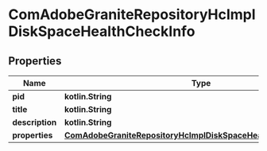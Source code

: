 
# ComAdobeGraniteRepositoryHcImplDiskSpaceHealthCheckInfo

## Properties
Name | Type | Description | Notes
------------ | ------------- | ------------- | -------------
**pid** | **kotlin.String** |  |  [optional]
**title** | **kotlin.String** |  |  [optional]
**description** | **kotlin.String** |  |  [optional]
**properties** | [**ComAdobeGraniteRepositoryHcImplDiskSpaceHealthCheckProperties**](ComAdobeGraniteRepositoryHcImplDiskSpaceHealthCheckProperties.md) |  |  [optional]



